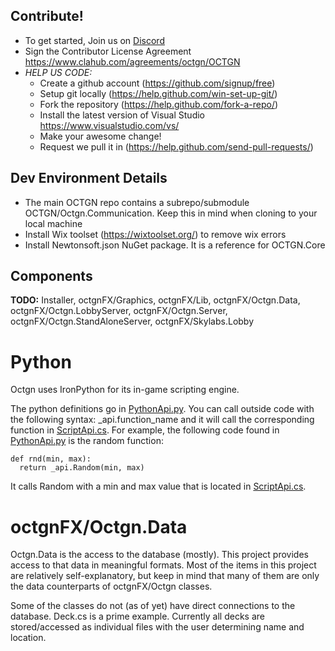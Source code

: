 Contribute!
-------------------------------------------------
* To get started, Join us on <a href="https://discord.gg/Yn3Jrpj">Discord</a>
* Sign the Contributor License Agreement https://www.clahub.com/agreements/octgn/OCTGN
* *HELP US CODE:*
  * Create a github account (https://github.com/signup/free)
  * Setup git locally (https://help.github.com/win-set-up-git/)
  * Fork the repository (https://help.github.com/fork-a-repo/)
  * Install the latest version of Visual Studio https://www.visualstudio.com/vs/
  * Make your awesome change!
  * Request we pull it in (https://help.github.com/send-pull-requests/)

Dev Environment Details
------------------------------------------------
* The main OCTGN repo contains a subrepo/submodule OCTGN/Octgn.Communication. Keep this in mind when cloning to your local machine
* Install Wix toolset (https://wixtoolset.org/) to remove wix errors
* Install Newtonsoft.json NuGet package. It is a reference for OCTGN.Core
  
Components
-------------------------------------------------
**TODO:** Installer, octgnFX/Graphics, octgnFX/Lib, octgnFX/Octgn.Data, octgnFX/Octgn.LobbyServer, 
octgnFX/Octgn.Server,  octgnFX/Octgn.StandAloneServer, octgnFX/Skylabs.Lobby

# Python
Octgn uses IronPython for its in-game scripting engine.

The python definitions go in [PythonApi.py](https://github.com/octgn/OCTGN/blob/master/octgnFX/Octgn/Scripting/PythonAPI.py). You can call outside code with the following syntax:  _api.function_name and it will call the corresponding function in [ScriptApi.cs](https://github.com/kellyelton/OCTGN/blob/master/octgnFX/Octgn/Scripting/ScriptAPI.cs).
For example, the following code found in [PythonApi.py](https://github.com/octgn/OCTGN/blob/master/octgnFX/Octgn/Scripting/PythonAPI.py) is the random function:
```
def rnd(min, max):
  return _api.Random(min, max)
```

It calls Random with a min and max value that is located in [ScriptApi.cs](https://github.com/octgn/OCTGN/blob/master/octgnFX/Octgn/Scripting/ScriptAPI.cs).

# octgnFX/Octgn.Data
Octgn.Data is the access to the database (mostly). This project provides access to that data in meaningful formats. Most of the items in this project are relatively self-explanatory, but keep in mind that many of them are only the data counterparts of octgnFX/Octgn classes.

Some of the classes do not (as of yet) have direct connections to the database. Deck.cs is a prime example. Currently all decks are stored/accessed as individual files with the user determining name and location.
